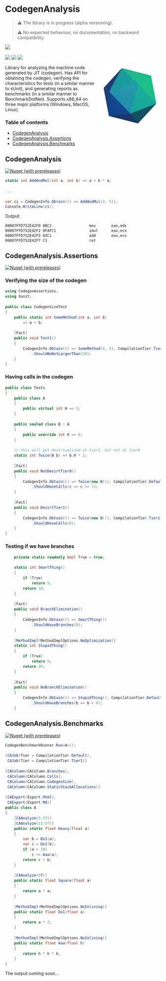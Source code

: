 # CodegenAnalysis

> ⚠️ The library is in progress (alpha versioning). 
> 
> ⚠️ No expected behaviour, no documentation, no backward compatibility.

![](https://img.shields.io/static/v1?label=Lowest+target&message=netstandard2.0&color=purple&logo=dotnet)

![](https://img.shields.io/static/v1?label=Windows&message=Supported&color=brightgreen&logo=windows)
![](https://img.shields.io/static/v1?label=Linux&message=Supported&color=brightgreen&logo=linux)
![](https://img.shields.io/static/v1?label=MacOS&message=Supported&color=brightgreen&logo=apple)

<img align="right" src="./logo1t.png" width=200>

Library for analyzing the machine code generated by JIT (codegen). Has API for obtaining the codegen, verifying the characteristics for tests (in a similar manner to xUnit), and generating reports as benchmarks (in a similar manner to BenchmarkDotNet). Supports x86_64 on three major platforms (Windows, MacOS, Linux).



### Table of contents
- [CodegenAnalysis](#CodegenAnalysis)
- [CodegenAnalysis.Assertions](#CodegenAnalysisAssertions)
- [CodegenAnalysis.Benchmarks](#CodegenAnalysisBenchmarks)

## CodegenAnalysis

[![Nuget (with prereleases)](https://img.shields.io/nuget/vpre/CodegenAnalysis?label=NuGet&logo=nuget)](https://www.nuget.org/packages/CodegenAnalysis)

```cs
static int AddAndMul(int a, int b) => a + b * a;

...

var ci = CodegenInfo.Obrain(() => AddAndMul(3, 5));
Console.WriteLine(ci);
```
Output:
```assembly
00007FFD752E42F0 8BC2                 mov       eax,edx
00007FFD752E42F2 0FAFC1               imul      eax,ecx
00007FFD752E42F5 03C1                 add       eax,ecx
00007FFD752E42F7 C3                   ret
```

## CodegenAnalysis.Assertions

[![Nuget (with prereleases)](https://img.shields.io/nuget/vpre/CodegenAnalysis.Assertions?label=NuGet&logo=nuget)](https://www.nuget.org/packages/CodegenAnalysis.Assertions)

### Verifying the size of the codegen

```cs
using CodegenAssertions;
using Xunit;

public class CodegenSizeTest
{
    public static int SomeMethod(int a, int b)
        => a + b;

    [Fact]
    public void Test1()
    {
        CodegenInfo.Obtain(() => SomeMethod(4, 5), CompilationTier.Tier1)
            .ShouldBeNotLargerThan(20);
    }
}
```


### Having calls in the codegen

```cs
public class Tests
{
    public class A
    {
        public virtual int H => 3;
    }

    public sealed class B : A
    {
        public override int H => 6;
    }

    // this will get devirtualized at tier1, but not at tier0
    static int Twice(B b) => b.H * 2;

    [Fact]
    public void NotDevirtTier0()
    {
        CodegenInfo.Obtain(() => Twice(new B()), CompilationTier.Default)
            .ShouldHaveCalls(c => c >= 1);
    }

    [Fact]
    public void DevirtTier1()
    {
        CodegenInfo.Obtain(() => Twice(new B()), CompilationTier.Tier1)
            .ShouldHaveCalls(0);
    }
}
```

### Testing if we have branches

```cs
    private static readonly bool True = true;

    static int SmartThing()
    {
        if (True)
            return 5;
        return 10;
    }

    [Fact]
    public void BranchElimination()
    {
        CodegenInfo.Obtain(() => SmartThing())
            .ShouldHaveBranches(0);
    }

    [MethodImpl(MethodImplOptions.NoOptimization)]
    static int StupidThing()
    {
        if (True)
            return 5;
        return 10;
    }

    [Fact]
    public void NoBranchElimination()
    {
        CodegenInfo.Obtain(() => StupidThing(), CompilationTier.Default)
            .ShouldHaveBranches(b => b > 0);
    }
```

## CodegenAnalysis.Benchmarks

[![Nuget (with prereleases)](https://img.shields.io/nuget/vpre/CodegenAnalysis.Benchmarks?label=NuGet&logo=nuget)](https://www.nuget.org/packages/CodegenAnalysis.Benchmarks)

```cs
CodegenBenchmarkRunner.Run<A>();

[CAJob(Tier = CompilationTier.Default),
 CAJob(Tier = CompilationTier.Tier1)]

[CAColumn(CAColumn.Branches),
 CAColumn(CAColumn.Calls), 
 CAColumn(CAColumn.CodegenSize), 
 CAColumn(CAColumn.StaticStackAllocations)]

[CAExport(Export.Html),
 CAExport(Export.Md)]
public class A
{
    [CAAnalyze(3.5f)]
    [CAAnalyze(13.5f)]
    public static float Heavy(float a)
    {
        var b = Do1(a);
        var c = Do1(b);
        if (a > 10)
            c += Aaa(a);
        return c + b;
    }

    [CAAnalyze(6f)]
    public static float Square(float a)
    {
        return a * a;
    }

    [MethodImpl(MethodImplOptions.NoInlining)]
    public static float Do1(float a)
    {
        return a * 2;
    }

    [MethodImpl(MethodImplOptions.NoInlining)]
    public static float Aaa(float h)
    {
        return h * h * h;
    }
}
```

The output coming soon...
